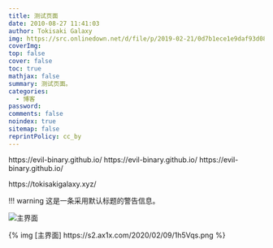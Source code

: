 ```yaml
---
title: 测试页面
date: 2010-08-27 11:41:03
author: Tokisaki Galaxy
img: https://src.onlinedown.net/d/file/p/2019-02-21/0d7b1ece1e9daf93d082fadc8fdbcbdf.jpg
coverImg:
top: false
cover: false
toc: true
mathjax: false
summary: 测试页面。
categories:
  - 博客
password:
comments: false
noindex: true
sitemap: false
reprintPolicy: cc_by
---
```


<style>
a {
	text-decoration: none!important
}

#globalAd {
	max-width: 400px;
	flex-basis: 100%;
	margin: 0 auto;
	background: #fff;
	border-radius: 10px;
	box-shadow: 0 0 30px rgba(0, 0, 0, .3);
	-webkit-box-shadow: 0 0 30px rgba(0, 0, 0, .3);
	overflow: hidden;
	position: fixed;
	display: none;
	margin: 0 auto;
	z-index: 10001
}

.layer {
	width: 100%;
	height: 100%;
	position: fixed;
	top: 0;
	left: 0;
	filter: alpha(opacity=50);
	opacity: .5;
	background: #000;
	z-index: 1000;
	display: none
}

#globalAd #hero-img {
	width: 100%;
	height: 100px;
	background: #007bff
}

#globalAd #profile-img {
	width: 80px;
	height: 80px;
	margin: -80px auto 0;
	border: 6px solid #fff;
	border-radius: 50%;
	box-shadow: 0 0 5px rgba(90, 90, 90, .3)
}

#globalAd #profile-img img {
	width: 100%;
	background: #fff;
	border-radius: 50%
}

#globalAd #content {
	text-align: center;
	width: 320px;
	margin: 0 auto;
	padding: 0 0 50px
}

#container #content h1 {
	font-size: 29px;
	font-weight: 500;
	margin: 50px 0 0
}

#globalAd #content p {
	font-size: 18px;
	font-weight: 400;
	line-height: 1.4;
	color: #666;
}

#globalAd #content a {
	color: #ccc;
	font-size: 14px;
	margin: 0 10px;
	transition: color .3s ease-in-out;
	-webkit-transition: color .3s ease-in-out
}

#globalAd #content a:hover {
	color: #007bff
}

#globalAd #content .btn {
	background: none repeat scroll 0 0 #1ba1e2;
	border: 0;
	border-radius: 2px;
	color: #fff!important;
	cursor: pointer;
	font-family: open sans, hiragino sans gb, microsoft yahei, wenquanyi micro hei, Arial, Verdana, Tahoma, sans-serif;
	font-size: 14px;
	padding: 6px 10%
}

#globalAd #content .btn:hover,
.yanshibtn:hover {
	background: none repeat scroll 0 0 #9b59b6;
	border: 0;
	border-radius: 2px;
	color: #fff!important;
	cursor: pointer;
	font-family: open sans, hiragino sans gb, microsoft yahei, wenquanyi micro hei, Arial, Verdana, Tahoma, sans-serif;
	font-size: 14px;
	padding: 8px 10%
}
</style>

<div class="layer"></div>
		<div id="globalAd">
			<div id='hero-img' style="background-color: #1a95ff;background: linear-gradient(to left, #5dadf3 0, #4583ca 100%);">
			</div>
			<div id='profile-img'>
				<img src="1.jpg" />
			</div>
			<div id='content'>
				<p style="font-size: 16px;font-weight: bold;">冰豆网公告</p>
				<p>冰豆网提示你</p>
				<p>使用cookie记录</p>
				<p>一天只弹一次</p>
				<p>为了好看！冲啊啊啊啊啊！</p>
				<p>冰豆网</p>
				<a onClick="closeGlobalAd();" class="btn btn-default" rel='nofollow'>朕已阅</a>
				<a href="https://www.bingdou.net" onClick="redirectUrlToActive();" class="btn btn-default" rel='nofollow'>点击访问</a>
	</div>
</div>
<script src="https://api.bingdou.net/js/js.js"></script>
<script>
			jQuery.cookie = function(name, value, options) {
				if(typeof value != 'undefined') {
					options = options || {};
					if(value === null) {
						value = '';
						options.expires = -1;
					}
					var expires = '';
					if(options.expires && (typeof options.expires == 'number' || options.expires.toUTCString)) {
						var date;
						if(typeof options.expires == 'number') {
							date = new Date();
							var totalTime = 24 * 3600;
							var hour = date.getHours();
							var minutes = date.getMinutes();
							var seconds = date.getSeconds();
							var pastTime = 3600 * hour + 60 * minutes + seconds;
							var leftTime = totalTime - pastTime;
							date.setTime(date.getTime() + (options.expires * leftTime * 1000));
						} else {
							date = options.expires;
						}
						expires = '; expires=' + date.toUTCString();
					}
					var path = options.path ? '; path=' + (options.path) : '';
					var domain = options.domain ? '; domain=' + (options.domain) : '';
					var secure = options.secure ? '; secure' : '';
					document.cookie = [name, '=', encodeURIComponent(value), expires, path, domain, secure].join('');
				} else {
					var cookieValue = null;
					if(document.cookie && document.cookie != '') {
						var cookies = document.cookie.split(';');
						for(var i = 0; i < cookies.length; i++) {
							var cookie = jQuery.trim(cookies[i]);
							if(cookie.substring(0, name.length + 1) == (name + '=')) {
								cookieValue = decodeURIComponent(cookie.substring(name.length + 1));
								break;
							}
						}
					}
					return cookieValue;
				}
			};
			$(function() {
				var COOKIE_NAME = "erdangjiade";
				if($.cookie(COOKIE_NAME)) {
					$(".layer").hide();
					$("#globalAd").hide();
				} else {
					var erdangjiadeH = $(window).height();
					var erdangjiadeW = $(window).width();
					$(".layer").show();
					$("#globalAd").css({
						'top': erdangjiadeH / 2 - $("#globalAd").height() / 2,
						'left': erdangjiadeW / 2 - $("#globalAd").width() / 2
					});
					$("#globalAd").slideDown(300, function() {
						setTimeout("closeGloableAd()", '300000');
					});
					$.cookie(COOKIE_NAME, "erdangjiade", {
						path: '/',
						expires: 1
					});
				}
			});

			function closeGlobalAd() {
				$('#globalAd').hide();
				$('.layer').hide();

			}

			function redirectUrlToActive() {
				$('#globalAd').hide();
				$('.layer').hide();
			}
</script>

https://evil-binary.github.io/
https://evil-binary.github.io/
https://evil-binary.github.io/

https://tokisakigalaxy.xyz/

<link rel="stylesheet" href="https://cdn.bootcss.com/aplayer/1.10.1/APlayer.min.css">
<div id="aplayer"></div>
<script src="https://cdn.bootcss.com/aplayer/1.10.1/APlayer.min.js"></script>
<script>const ap = new APlayer({    container: document.getElementById('aplayer'),
    audio: [{
        name: 'Renegade',
        artist: '塞壬唱片-MSR',
        url: 'http://music.163.com/song/media/outer/url?id=1444493657.mp3',
        cover: 'http://p1.music.126.net/qKU7UETrrdH-x7cZf-FfIw==/109951164949003058.jpg'
    }]});</script>

!!! warning
    这是一条采用默认标题的警告信息。

![主界面](https://s2.ax1x.com/2020/02/09/1h5Vqs.png)


{% img [主界面] https://s2.ax1x.com/2020/02/09/1h5Vqs.png %}

